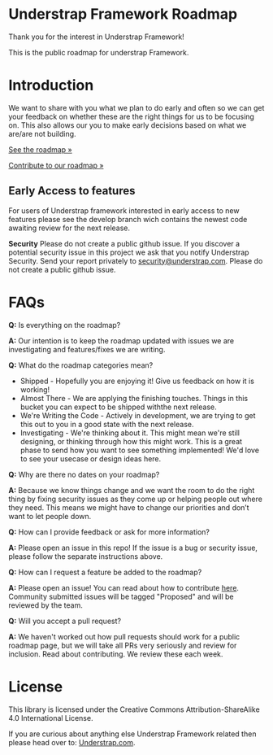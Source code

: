 # Understrap Framework Roadmap

Thank you for the interest in Understrap Framework!

This is the public roadmap for understrap Framework.

# Introduction
We want to share with you what we plan to do early and often so we can get your feedback on whether these are the right things for us to be focusing on. This also allows our you to make early decisions based on what we are/are not building. 

[See the roadmap »](https://github.com/Understrap/understreap-roadmap/projects/1)

[Contribute to our roadmap »](https://github.com/understrap/understrap-roadmap/blob/main/CONTRIBUTING.md)

## Early Access to features 
For users of Understrap framework interested in early access to new features please see the develop branch wich contains the newest code awaiting review for the next release.

**Security**
Please do not create a public github issue. If you discover a potential security issue in this project we ask that you notify Understrap Security. Send your report privately to security@understrap.com. Please do not create a public github issue.

# FAQs

**Q:** Is everything on the roadmap?

**A:** Our intention is to keep the roadmap updated with issues we are investigating and features/fixes we are writing.

**Q:** What do the roadmap categories mean?
* Shipped - Hopefully you are enjoying it! Give us feedback on how it is working!
* Almost There - We are applying the finishing touches. Things in this bucket you can expect to be shipped withthe next release. 
* We're Writing the Code - Actively in development, we are trying to get this out to you in a good state with the next release.
* Investigating - We're thinking about it. This might mean we're still designing, or thinking through how this might work. This is a great phase to send how you want to see something implemented! We'd love to see your usecase or design ideas here.

**Q:** Why are there no dates on your roadmap?

**A:** Because we know things change and we want the room to do the right thing by fixing security issues as they come up or helping people out where they need. This means we might have to change our priorities and don’t want to let people down. 

**Q:** How can I provide feedback or ask for more information?

**A:** Please open an issue in this repo! If the issue is a bug or security issue, please follow the separate instructions above.

**Q:** How can I request a feature be added to the roadmap?

**A:** Please open an issue! You can read about how to contribute [here](https://github.com/understrap/understrap-roadmap/blob/main/CONTRIBUTING.MD). Community submitted issues will be tagged "Proposed" and will be reviewed by the team.

**Q:** Will you accept a pull request?

**A:** We haven't worked out how pull requests should work for a public roadmap page, but we will take all PRs very seriously and review for inclusion. Read about contributing. We review these each week. 

# License
This library is licensed under the Creative Commons Attribution-ShareAlike 4.0 International License.

If you are curious about anything else Understrap Framework related then please head over to: [Understrap.com](https://understrap.com).